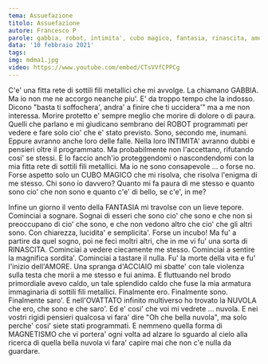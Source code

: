 ```yaml
---
tema: Assuefazione
titolo: Assuefazione
autore: Francesco P
parole: gabbia, robot, intimita', cubo magico, fantasia, rinascita, amore, acciaio, ovattato, nuvola, magnetismo
data: '10 febbraio 2021'
tags: 
img: mdma1.jpg
video: https://www.youtube.com/embed/CTsVVfCPPCg
---
```

C'e' una fitta rete di sottili fili metallici che mi avvolge. La chiamano GABBIA. Ma io non me ne accorgo neanche piu'. E' da troppo tempo che la indosso. Dicono "basta ti soffochera', andra' a finire che ti uccidera'" ma a me non interessa. Morire protetto e' sempre meglio che morire di dolore o di paura. Quelli che parlano e mi giudicano sembrano dei ROBOT programmati per vedere e fare solo cio' che e' stato previsto. Sono, secondo me, inumani.
Eppure avranno anche loro delle falle. Nella loro INTIMITA' avranno dubbi e pensieri oltre il programmato. Ma probabilmente non l'accettano, rifutando cosi' se stessi. E lo faccio anch'io proteggendomi o nascondendomi con la mia fitta rete di sottili fili metallici. Ma io ne sono consapevole ... o forse no. Forse aspetto solo un CUBO MAGICO che mi risolva, che risolva l'enigma di me stesso. Chi sono io davvero? Quanto mi fa paura di me stesso e quanto sono cio' che non sono e quanto c'e' di bello, se c'e', in me?

Infine un giorno il vento della FANTASIA mi travolse con un lieve tepore. Cominciai a sognare. Sognai di esseri che sono cio' che sono e che non si preoccupano di cio' che sono, e che non vedono altro che cio' che gli altri sono. Con chiarezza, lucidita' e semplicita'. Forse un incubo! Ma fu' a partire da quel sogno, poi ne feci moltri altri, che in me vi fu' una sorta di RINASCITA.
Cominciai a vedere ciecamente me stesso. Cominciai a sentire la magnifica sordita'. Cominciai a tastare il nulla. Fu' la morte della vita e fu' l'inizio dell'AMORE. Una spranga d'ACCIAIO mi sbatte' con tale violenza sulla testa che morii a me stesso e fui anima. E fluttuando nel brodo primordiale avevo caldo, un tale splendido caldo che fuse la mia armatura immaginaria di sottili fili metallici. Finalmente ero. Finalmente sono. Finalmente saro'.
E nell'OVATTATO infinito multiverso ho trovato la NUVOLA che ero, che sono e che saro'. Ed e' cosi' che voi mi vedrete ... nuvola. E nei vostri rigidi pensieri qualcosa vi fara' dire "Oh che bella nuvola", ma solo perche' cosi' siete stati programmati. E nemmeno quella forma di MAGNETISMO che vi portera' ogni volta ad alzare lo sguardo al cielo alla ricerca di quella bella nuvola vi fara' capire mai che non c'e nulla da guardare.

